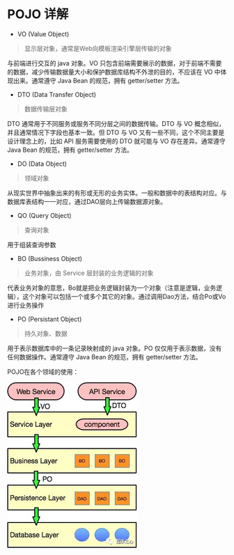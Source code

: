 # POJO 详解
- VO (Value Object) 
>显示层对象，通常是Web向模板渲染引擎层传输的对象

与前端进行交互的 java 对象。VO 只包含前端需要展示的数据，对于前端不需要的数据，减少传输数据量大小和保护数据库结构不外泄的目的，不应该在 VO 中体现出来。通常遵守 Java Bean 的规范，拥有 getter/setter 方法。
 
-  DTO (Data Transfer Object)
>数据传输层对象

DTO 通常用于不同服务或服务不同分层之间的数据传输。DTO 与 VO 概念相似，并且通常情况下字段也基本一致。但 DTO 与 VO 又有一些不同，这个不同主要是设计理念上的，比如 API 服务需要使用的 DTO 就可能与 VO 存在差异。通常遵守 Java Bean 的规范，拥有 getter/setter 方法。

- DO (Data Object)
>领域对象

从现实世界中抽象出来的有形或无形的业务实体。一般和数据中的表结构对应。与数据库表结构一一对应，通过DAO层向上传输数据源对象。

- QO (Query Object)
>查询对象

用于组装查询参数

- BO (Bussiness Object)
>业务对象，由 Service 层封装的业务逻辑的对象

代表业务对象的意思，Bo就是把业务逻辑封装为一个对象（注意是逻辑，业务逻辑），这个对象可以包括一个或多个其它的对象。通过调用Dao方法，结合Po或Vo进行业务操作

- PO (Persistant Object)
>持久对象、数据

用于表示数据库中的一条记录映射成的 java 对象。PO 仅仅用于表示数据，没有任何数据操作。通常遵守 Java Bean 的规范，拥有 getter/setter 方法。

POJO在各个领域的使用：

![POJO应用于程序中的样例图](../../../images/skill/pojo.png)


